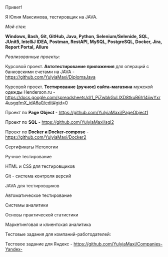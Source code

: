 Привет!

Я Юлия Максимова, тестировщик на JAVA.

_Мой стек_:

**Windows, Bash, Git, GitHub, Java, Python, Selenium/Selenide, SQL, JUnit5, IntelliJ IDEA, Postman, RestAPI, MySQL, PostgreSQL, Docker, Jira, Report Portal, Allure**

_Реализованные проекты_:

Курсовой проект. **Автотестирование приложения** для операций с банковскими счетами на JAVA - https://github.com/YulyiaMaxi/DiplomaJava

Курсовой проект. **Тестирование (ручное) сайта-магазина** мужской одежды Henderson.ru - https://docs.google.com/spreadsheets/d/1_PjZwbkGuLlXD8tkuB6h14iiwYxr4usgqfmX_idA6a0/edit#gid=0

Проект по **Page Object** - https://github.com/YulyiaMaxi/PageObject1

Проект по **SQL** - https://github.com/YulyiaMaxi/sql2

Проект по **Docker и Docker-compose** - https://github.com/YulyiaMaxi/Docker2








Сертификаты Нетологии

Ручное тестирование

HTML и CSS для тестировщиков

Git - система контроля версий

JAVA для тестировщиков

Автоматическое тестирование

Системы аналитики

Основы практической статистики

Маркетинговая и клиентская аналитика

Тестовые задания для компаний-работодателей:

Тестовое задание для Яндекс - https://github.com/YulyiaMaxi/Companies-Yandex-

